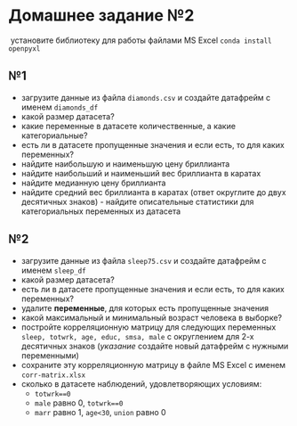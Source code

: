 # Домашнее задание №2

 установите библиотеку для работы файлами MS Excel `conda install openpyxl` 

## №1

- загрузите данные из файла `diamonds.csv` и создайте датафрейм с именем `diamonds_df`
- какой размер датасета?
- какие переменные в датасете количественные, а какие категориальные?
- есть ли в датасете пропущенные значения и если есть, то для каких переменных?
- найдите наибольшую и наименьшую цену бриллианта
- найдите наибольший и наименьший вес бриллианта в каратах
- найдите медианную цену бриллианта
- найдите средний вес бриллианта в каратах (ответ округлите до двух десятичных знаков)
- найдите описательные статистики для категориальных переменных из датасета

## №2

- загрузите данные из файла `sleep75.csv` и создайте датафрейм с именем `sleep_df`
- какой размер датасета?
- есть ли в датасете пропущенные значения и если есть, то для каких переменных?
- удалите **переменные**, для которых есть пропущенные значения
- какой максимальный и минимальный возраст человека в выборке?
- постройте корреляционную матрицу для следующих переменных `sleep, totwrk, age, educ, smsa, male` с округлением для 2-х десятичных знаков (*указание* создайте новый датафрейм с нужными переменными)
- сохраните эту корреляционную матрицу в файле MS Excel с именем `corr-matrix.xlsx`
- сколько в датасете наблюдений, удовлетворяющих условиям:
	* `totwrk==0`
	* `male` равно 0, `totwrk==0`
	* `marr` равно 1, `age<30`, `union` равно 0


